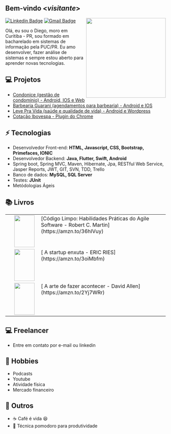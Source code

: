 <h2> Bem-vindo <<i>visitante</i>></h2>

<img align='right' src='https://images.unsplash.com/photo-1579412690850-bd41cd0af397?ixid=MXwxMjA3fDB8MHxwaG90by1wYWdlfHx8fGVufDB8fHw%3D&ixlib=rb-1.2.1&auto=format&fit=crop&w=401&q=80' width='250"'>

[![Linkedin Badge](https://img.shields.io/badge/-Lindkeden-blue?style=flat-square&logo=Linkedin&logoColor=white&link=https://www.linkedin.com/in/diego-porfirio/)](https://www.linkedin.com/in/diego-porfirio/) 
[![Gmail Badge](https://img.shields.io/badge/-Gmail-Red?style=flat-square&logo=Gmail&logoColor=white&link=mailto:diego.porfirio@gmail.com)](mailto:diego.porfirio@gmail.com)

Olá, eu sou o Diego, moro em Curitiba - PR, sou formado em bacharelado em sistemas de informação pela PUC/PR. Eu amo desenvolver, fazer análise de sistemas e sempre estou aberto para aprender novas tecnologias.

## 💻 Projetos
* [Condonice (gestão de condomínio) - Android, IOS e Web](https://play.google.com/store/apps/details?id=br.com.condonice&hl=pt_BR&gl=US)
* [Barbearia Guarani (agendamentos para barbearia) - Android e IOS](https://play.google.com/store/apps/details?id=br.com.barberapp.guarani&hl=es_SV)
* [Leve Pra Vida (saúde e qualidade de vida) - Android e Wordpress](https://play.google.com/store/apps/details?id=br.com.levepravida)
* [Cotação Ibovespa - Plugin do Chrome](https://chromewebstore.google.com/detail/cota%C3%A7%C3%A3o-ibovespa/jgjhgngkklajpchggkciipmhlgmhfnij?hl=pt-BR)
  
## ⚡ Tecnologias
- Desenvolvedor Front-end: **HTML, Javascript, CSS, Bootstrap, Primefaces, IONIC**
- Desenvolvedor Backend: **Java, Flutter, Swift, Android**
- Spring boot, Spring MVC, Maven, Hibernate, Jpa, RESTful Web Service, Jasper Reports, JWT, GIT, SVN, TDD, Trello
- Banco de dados: **MySQL, SQL Server**
- Testes: **JUnit**
- Metódologias Ágeis

## :books: Livros

<table>
  <tr>
    <td>[<img align='left' src='https://imgv2-1-f.scribdassets.com/img/document/79965690/original/de85582231/1607509857?v=1' width='64"' height='100"' hspace="20">Código Limpo: Habilidades Práticas do Agile Software - Robert C. Martin] (https://amzn.to/36hIVuy)</td> 
  </tr> 
  <tr>
    <td>[<img align='left' src='https://images-na.ssl-images-amazon.com/images/I/41nnVZbC+eL._SY344_BO1,204,203,200_.jpg' width='64"' height='100"' hspace="20"> A startup enxuta - ERIC RIES] (https://amzn.to/3oiMbfm)</td> 
  </tr>
   <tr>
    <td>[<img align='left' src='https://images-na.ssl-images-amazon.com/images/I/51AIuvAA7XL._SY498_BO1,204,203,200_.jpg' width='64"' height='100"' hspace="20"> A arte de fazer acontecer - David Allen] (https://amzn.to/2Yj7WRr)</td> 
  </tr>
</table>   

## :computer: Freelancer
- Entre em contato por e-mail ou linkedin

## :pushpin: Hobbies
- Podcasts
- Youtube
- Atividade física
- Mercado financeiro

## 👋 Outros 
- :coffee: Café é vida :satisfied:
- :tomato: Técnica pomodoro para produtividade
